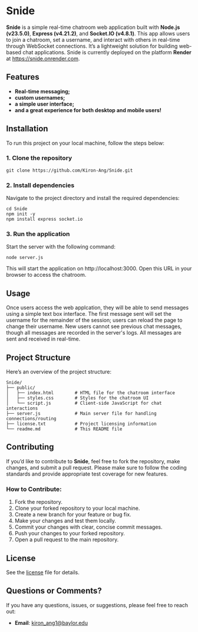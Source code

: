 # Snide

**Snide** is a simple real-time chatroom web application built with
**Node.js (v23.5.0)**, **Express (v4.21.2)**, and **Socket.IO (v4.8.1)**.
This app allows users to join a chatroom, set a username,
and interact with others in real-time through WebSocket connections. It’s a
lightweight solution for building web-based chat applications. Snide is
currently deployed on the platform **Render** at https://snide.onrender.com.

## Features

- **Real-time messaging;**
- **custom usernames;**
- **a simple user interface;**
- **and a great experience for both desktop and mobile users!**

## Installation

To run this project on your local machine, follow the steps below:

### 1. Clone the repository

```
git clone https://github.com/Kiron-Ang/Snide.git
```

### 2. Install dependencies

Navigate to the project directory and install the required dependencies:

```
cd Snide
npm init -y
npm install express socket.io
```

### 3. Run the application

Start the server with the following command:

```
node server.js
```

This will start the application on http://localhost:3000. Open this URL in
your browser to access the chatroom.

## Usage

Once users access the web applcation, they will be able to send messages
using a simple text box interface. The first message sent will set the
username for the remainder of the session; users can reload the page to
change their username. New users cannot see previous chat messages, though
all messages are recorded in the server's logs. All messages are sent and
received in real-time.

## Project Structure

Here’s an overview of the project structure:

```
Snide/
├── public/
│   ├── index.html        # HTML file for the chatroom interface
│   ├── styles.css        # Styles for the chatroom UI
│   └── script.js         # Client-side JavaScript for chat interactions
├── server.js             # Main server file for handling connections/routing
├── license.txt           # Project licensing information
└── readme.md             # This README file
```

## Contributing

If you’d like to contribute to **Snide**, feel free to fork the repository,
make changes, and submit a pull request. Please make sure to follow the
coding standards and provide appropriate test coverage for new features.

### How to Contribute:

1. Fork the repository.
2. Clone your forked repository to your local machine.
3. Create a new branch for your feature or bug fix.
4. Make your changes and test them locally.
5. Commit your changes with clear, concise commit messages.
6. Push your changes to your forked repository.
7. Open a pull request to the main repository.

## License

See the [license](license.txt) file for details.

## Questions or Comments?

If you have any questions, issues, or suggestions, please feel free to reach out:

- **Email**: [kiron_ang1@baylor.edu](mailto:kiron_ang1@baylor.edu)